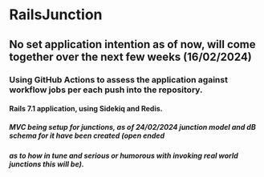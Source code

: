 # RailsJunction

## No set application intention as of now, will come together over the next few weeks (16/02/2024)

### Using GitHub Actions to assess the application against workflow jobs per each push into the repository.

#### Rails 7.1 application, using Sidekiq and Redis.

##### MVC being setup for junctions, as of 24/02/2024 junction model and dB schema for it have been created (open ended
##### as to how in tune and serious or humorous with invoking real world junctions this will be).
